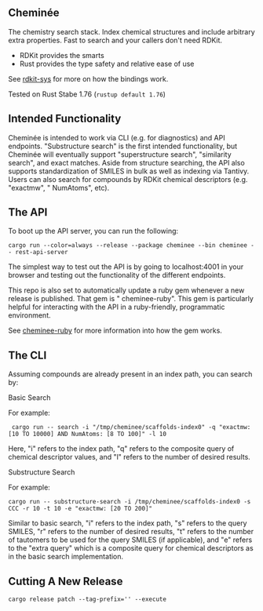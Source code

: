 Cheminée
---

The chemistry search stack. Index chemical structures and include arbitrary extra properties. Fast to search and your
callers don't need RDKit.

* RDKit provides the smarts
* Rust provides the type safety and relative ease of use

See [rdkit-sys](https://github.com/tureus/rdkit-sys) for more on how the bindings work.

Tested on Rust Stabe 1.76 (`rustup default 1.76`)

Intended Functionality
---

Cheminée is intended to work via CLI (e.g. for diagnostics) and API endpoints. "Substructure search" is
the first intended functionality, but Cheminée will eventually support "superstructure search", "similarity search",
and exact matches. Aside from structure searching, the API also supports standardization of SMILES in bulk as
well as indexing via Tantivy. Users can also search for compounds by RDKit chemical descriptors (e.g. "exactmw", "
NumAtoms", etc).


The API
---

To boot up the API server, you can run the following:

    cargo run --color=always --release --package cheminee --bin cheminee -- rest-api-server

The simplest way to test out the API is by going to localhost:4001 in your browser and testing out the
functionality of the different endpoints.

This repo is also set to automatically update a ruby gem whenever a new release is published. That gem is "
cheminee-ruby".
This gem is particularly helpful for interacting with the API in a ruby-friendly, programmatic environment.

See [cheminee-ruby](https://github.com/rdkit-rs/cheminee-ruby) for more information into how the gem works.

The CLI
---

Assuming compounds are already present in an index path, you can search by:

Basic Search

For example:

     cargo run -- search -i "/tmp/cheminee/scaffolds-index0" -q "exactmw: [10 TO 10000] AND NumAtoms: [8 TO 100]" -l 10

Here, "i" refers to the index path, "q" refers to the composite query of chemical descriptor values, and "l" refers
to the number of desired results.

Substructure Search

For example:

    cargo run -- substructure-search -i /tmp/cheminee/scaffolds-index0 -s CCC -r 10 -t 10 -e "exactmw: [20 TO 200]"

Similar to basic search, "i" refers to the index path, "s" refers to the query SMILES, "r" refers to the number of
desired results,
"t" refers to the number of tautomers to be used for the query SMILES (if applicable), and "e" refers to the
"extra query" which is a composite query for chemical descriptors as in the basic search implementation.

Cutting A New Release
---

    cargo release patch --tag-prefix='' --execute
